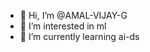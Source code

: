 - 👋 Hi, I’m @AMAL-VIJAY-G
- 👀 I’m interested in ml
- 🌱 I’m currently learning ai-ds

<!---
AMAL-VIJAY-G/AMAL-VIJAY-G is a ✨ special ✨ repository because its `README.md` (this file) appears on your GitHub profile.
You can click the Preview link to take a look at your changes.
--->

